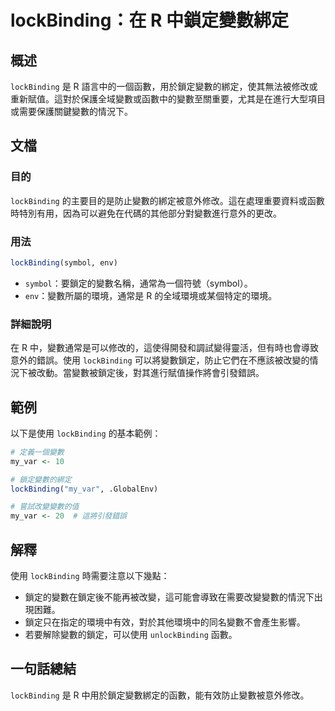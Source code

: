 <!--
Meta Description: # lockBinding：在 R 中鎖定變數綁定 ## 概述 `lockBinding` 是 R 語言中的一個函數，用於鎖定變數的綁定，使其無法被修改或重新賦值。這對於保護全域變數或函數中的變數至關重要，尤其是在進行大型項目或需要保護關鍵變數的情況下。 ## 文檔 ### 目的 `lockBind...
Meta Keywords: lockbinding, symbol, my_var, env, 中鎖定變數綁定
-->

# lockBinding：在 R 中鎖定變數綁定

## 概述
`lockBinding` 是 R 語言中的一個函數，用於鎖定變數的綁定，使其無法被修改或重新賦值。這對於保護全域變數或函數中的變數至關重要，尤其是在進行大型項目或需要保護關鍵變數的情況下。

## 文檔
### 目的
`lockBinding` 的主要目的是防止變數的綁定被意外修改。這在處理重要資料或函數時特別有用，因為可以避免在代碼的其他部分對變數進行意外的更改。

### 用法
```R
lockBinding(symbol, env)
```
- `symbol`：要鎖定的變數名稱，通常為一個符號（symbol）。
- `env`：變數所屬的環境，通常是 R 的全域環境或某個特定的環境。

### 詳細說明
在 R 中，變數通常是可以修改的，這使得開發和調試變得靈活，但有時也會導致意外的錯誤。使用 `lockBinding` 可以將變數鎖定，防止它們在不應該被改變的情況下被改動。當變數被鎖定後，對其進行賦值操作將會引發錯誤。

## 範例
以下是使用 `lockBinding` 的基本範例：

```R
# 定義一個變數
my_var <- 10

# 鎖定變數的綁定
lockBinding("my_var", .GlobalEnv)

# 嘗試改變變數的值
my_var <- 20  # 這將引發錯誤
```

## 解釋
使用 `lockBinding` 時需要注意以下幾點：
- 鎖定的變數在鎖定後不能再被改變，這可能會導致在需要改變變數的情況下出現困難。
- 鎖定只在指定的環境中有效，對於其他環境中的同名變數不會產生影響。
- 若要解除變數的鎖定，可以使用 `unlockBinding` 函數。

## 一句話總結
`lockBinding` 是 R 中用於鎖定變數綁定的函數，能有效防止變數被意外修改。